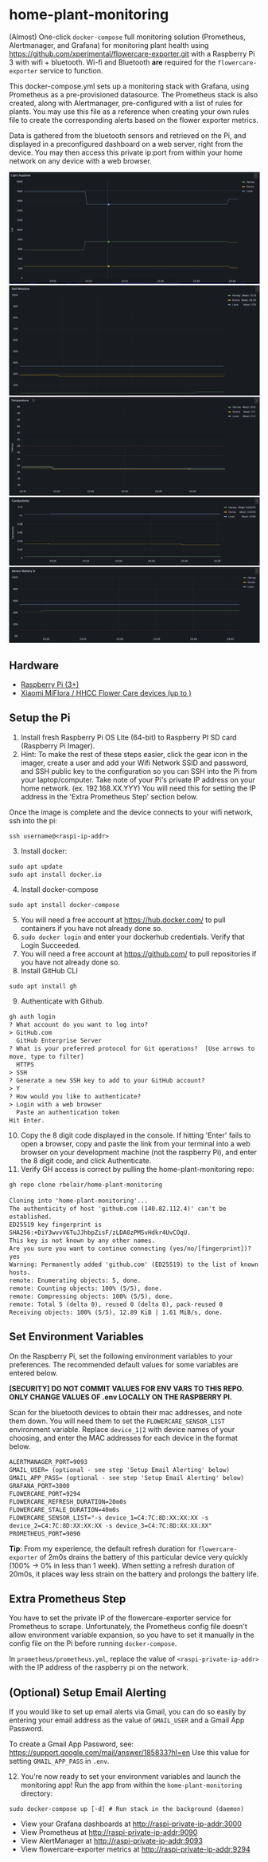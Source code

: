 # home-plant-monitoring
(Almost) One-click `docker-compose` full monitoring solution (Prometheus, Alertmanager, and Grafana) for monitoring plant health using https://github.com/xperimental/flowercare-exporter.git with a Raspberry Pi 3 with wifi + bluetooth. Wi-fi and Bluetooth **are** required for the `flowercare-exporter` service to function.

This docker-compose.yml sets up a monitoring stack with Grafana, using Prometheus as a pre-provisioned datasource. The Prometheus stack is also created, along with Alertmanager, pre-configured with a list of rules for plants. You may use this file as a reference when creating your own rules file to create the corresponding alerts based on the flower exporter metrics.

Data is gathered from the bluetooth sensors and retrieved on the Pi, and displayed in a preconfigured dashboard on a web server, right from the device. You may then access this private ip:port from within your home network on any device with a web browser.

![image info](./img/lux.png)
![image info](./img/water.png)
![image info](./img/temp.png)
![image info](./img/conductivity.png)
![image info](./img/battery.png)

## Hardware
- [Raspberry Pi (3+)](https://www.raspberrypi.com/products/)
- [Xiaomi MiFlora / HHCC Flower Care devices (up to )](https://www.techpunt.nl/en/xiaomi-mi-flower-care-plant-sensor.html)

## Setup the Pi
1. Install fresh Raspberry Pi OS Lite (64-bit) to Raspberry PI SD card (Raspberry Pi Imager).
2. Hint: To make the rest of these steps easier, click the gear icon in the imager, create a user and add your Wifi Network SSID and password, and SSH public key to the configuration so you can SSH into the Pi from your laptop/computer. Take note of your Pi's private IP address on your home network. (ex. 192.168.XX.YYY) You will need this for setting the IP address in the 'Extra Prometheus Step' section below.

Once the image is complete and the device connects to your wifi network, ssh into the pi:

```
ssh username@<raspi-ip-addr>
```

3. Install docker:
```
sudo apt update
sudo apt install docker.io
```
4. Install docker-compose
```
sudo apt install docker-compose
```
5. You will need a free account at https://hub.docker.com/ to pull containers if you have not already done so.
6. `sudo docker login` and enter your dockerhub credentials. Verify that Login Succeeded.
7. You will need a free account at https://github.com/ to pull repositories if you have not already done so. 
8. Install GitHub CLI
```
sudo apt install gh
```
9. Authenticate with Github.
```
gh auth login
? What account do you want to log into?
> GitHub.com
  GitHub Enterprise Server
? What is your preferred protocol for Git operations?  [Use arrows to move, type to filter]
  HTTPS
> SSH
? Generate a new SSH key to add to your GitHub account?
> Y
? How would you like to authenticate?
> Login with a web browser
  Paste an authentication token
Hit Enter.
```
10. Copy the 8 digit code displayed in the console. If hitting 'Enter' fails to open a browser, copy and paste the link from your terminal into a web browser on your development machine (not the raspberry Pi), and enter the 8 digit code, and click Authenticate.
11. Verify GH access is correct by pulling the home-plant-monitoring repo:
```
gh repo clone rbelair/home-plant-monitoring

Cloning into 'home-plant-monitoring'...
The authenticity of host 'github.com (140.82.112.4)' can't be established.
ED25519 key fingerprint is SHA256:+DiY3wvvV6TuJJhbpZisF/zLDA0zPMSvHdkr4UvCOqU.
This key is not known by any other names.
Are you sure you want to continue connecting (yes/no/[fingerprint])? yes
Warning: Permanently added 'github.com' (ED25519) to the list of known hosts.
remote: Enumerating objects: 5, done.
remote: Counting objects: 100% (5/5), done.
remote: Compressing objects: 100% (5/5), done.
remote: Total 5 (delta 0), reused 0 (delta 0), pack-reused 0
Receiving objects: 100% (5/5), 12.89 KiB | 1.61 MiB/s, done.
```

## Set Environment Variables
On the Raspberry Pi, set the following environment variables to your preferences. The recommended default values for some variables are entered below.

**[SECURITY] DO NOT COMMIT VALUES FOR ENV VARS TO THIS REPO. ONLY CHANGE VALUES OF .env LOCALLY ON THE RASPBERRY PI.**

Scan for the bluetooth devices to obtain their mac addresses, and note them down. You will need them to set the `FLOWERCARE_SENSOR_LIST` environment variable. Replace `device_1|2` with device names of your choosing, and enter the MAC addresses for each device in the format below.

```
ALERTMANAGER_PORT=9093
GMAIL_USER= (optional - see step 'Setup Email Alerting' below)
GMAIL_APP_PASS= (optional - see step 'Setup Email Alerting' below)
GRAFANA_PORT=3000
FLOWERCARE_PORT=9294
FLOWERCARE_REFRESH_DURATION=20m0s
FLOWERCARE_STALE_DURATION=40m0s
FLOWERCARE_SENSOR_LIST="-s device_1=C4:7C:8D:XX:XX:XX -s device_2=C4:7C:8D:XX:XX:XX -s device_3=C4:7C:8D:XX:XX:XX"
PROMETHEUS_PORT=9090
```

**Tip**: From my experience, the default refresh duration for `flowercare-exporter` of 2m0s drains the battery of this particular device very quickly (100% -> 0% in less than 1 week). When setting a refresh duration of 20m0s, it places way less strain on the battery and prolongs the battery life.

## Extra Prometheus Step
You have to set the private IP of the flowercare-exporter service for Prometheus to scrape. Unfortunately, the Prometheus config file doesn't allow environment variable expansion, so you have to set it manually in the config file on the Pi before running `docker-compose`.

In `prometheus/prometheus.yml`, replace the value of `<raspi-private-ip-addr>` with the IP address of the raspberry pi on the network.

## (Optional) Setup Email Alerting
If you would like to set up email alerts via Gmail, you can do so easily by entering your email address as the value of `GMAIL_USER` and a Gmail App Password.

To create a Gmail App Password, see: https://support.google.com/mail/answer/185833?hl=en
Use this value for setting `GMAIL_APP_PASS` in `.env`.

12. You're now ready to set your environment variables and launch the monitoring app! Run the app from within the `home-plant-monitoring` directory:
```
sudo docker-compose up [-d] # Run stack in the background (daemon)
```

- View your Grafana dashboards at [http://raspi-private-ip-addr:3000]()
- View Prometheus at [http://raspi-private-ip-addr:9090]()
- View AlertManager at [http://raspi-private-ip-addr:9093]()
- View flowercare-exporter metrics at [http://raspi-private-ip-addr:9294]()
